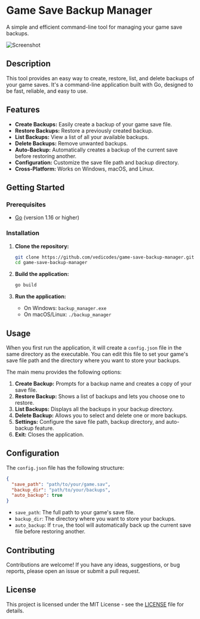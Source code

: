 # Game Save Backup Manager

A simple and efficient command-line tool for managing your game save backups.

![Screenshot](https://i.imgur.com/your-screenshot.png) 

## Description

This tool provides an easy way to create, restore, list, and delete backups of your game saves. It's a command-line application built with Go, designed to be fast, reliable, and easy to use.

## Features

- **Create Backups:** Easily create a backup of your game save file.
- **Restore Backups:** Restore a previously created backup.
- **List Backups:** View a list of all your available backups.
- **Delete Backups:** Remove unwanted backups.
- **Auto-Backup:** Automatically creates a backup of the current save before restoring another.
- **Configuration:** Customize the save file path and backup directory.
- **Cross-Platform:** Works on Windows, macOS, and Linux.

## Getting Started

### Prerequisites

- [Go](https://golang.org/doc/install) (version 1.16 or higher)

### Installation

1.  **Clone the repository:**
    ```sh
    git clone https://github.com/vedicodes/game-save-backup-manager.git
    cd game-save-backup-manager
    ```

2.  **Build the application:**
    ```sh
    go build
    ```

3.  **Run the application:**
    -   On Windows: `backup_manager.exe`
    -   On macOS/Linux: `./backup_manager`

## Usage

When you first run the application, it will create a `config.json` file in the same directory as the executable. You can edit this file to set your game's save file path and the directory where you want to store your backups.

The main menu provides the following options:

1.  **Create Backup:** Prompts for a backup name and creates a copy of your save file.
2.  **Restore Backup:** Shows a list of backups and lets you choose one to restore.
3.  **List Backups:** Displays all the backups in your backup directory.
4.  **Delete Backup:** Allows you to select and delete one or more backups.
5.  **Settings:** Configure the save file path, backup directory, and auto-backup feature.
6.  **Exit:** Closes the application.

## Configuration

The `config.json` file has the following structure:

```json
{
  "save_path": "path/to/your/game.sav",
  "backup_dir": "path/to/your/backups",
  "auto_backup": true
}
```

-   `save_path`: The full path to your game's save file.
-   `backup_dir`: The directory where you want to store your backups.
-   `auto_backup`: If `true`, the tool will automatically back up the current save file before restoring another.

## Contributing

Contributions are welcome! If you have any ideas, suggestions, or bug reports, please open an issue or submit a pull request.

## License

This project is licensed under the MIT License - see the [LICENSE](LICENSE) file for details.
